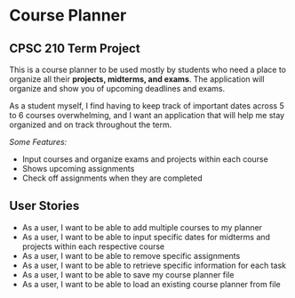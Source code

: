 # Course Planner

## CPSC 210 Term Project



This is a course planner to be used mostly by students who need a place to organize all their **projects, midterms, 
and exams**. The application will organize and show you of upcoming deadlines and exams.  

As a student myself, I find having to keep track of important dates across 5 to 6 courses 
overwhelming, and I want an application that will help me stay organized and on track throughout
the term. 

*Some Features:*
- Input courses and organize exams and projects within each course
- Shows upcoming assignments 
- Check off assignments when they are completed 

## User Stories 

- As a user, I want to be able to add multiple courses to my planner
- As a user, I want to be able to input specific dates for midterms and projects within each respective course
- As a user, I want to be able to remove specific assignments  
- As a user, I want to be able to retrieve specific information for each task
- As a user, I want to be able to save my course planner file 
- As a user, I want to be able to load an existing course planner from file